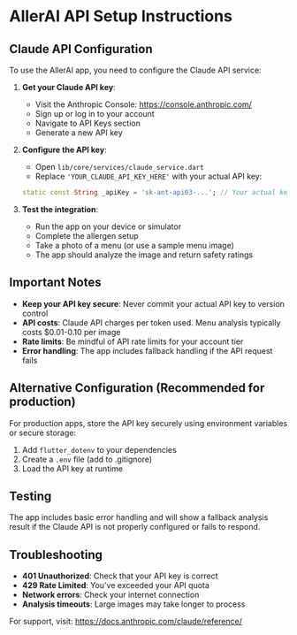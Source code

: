 # AllerAI API Setup Instructions

## Claude API Configuration

To use the AllerAI app, you need to configure the Claude API service:

1. **Get your Claude API key**:
   - Visit the Anthropic Console: https://console.anthropic.com/
   - Sign up or log in to your account
   - Navigate to API Keys section
   - Generate a new API key

2. **Configure the API key**:
   - Open `lib/core/services/claude_service.dart`
   - Replace `'YOUR_CLAUDE_API_KEY_HERE'` with your actual API key:
   ```dart
   static const String _apiKey = 'sk-ant-api03-...'; // Your actual key
   ```

3. **Test the integration**:
   - Run the app on your device or simulator
   - Complete the allergen setup
   - Take a photo of a menu (or use a sample menu image)
   - The app should analyze the image and return safety ratings

## Important Notes

- **Keep your API key secure**: Never commit your actual API key to version control
- **API costs**: Claude API charges per token used. Menu analysis typically costs $0.01-0.10 per image
- **Rate limits**: Be mindful of API rate limits for your account tier
- **Error handling**: The app includes fallback handling if the API request fails

## Alternative Configuration (Recommended for production)

For production apps, store the API key securely using environment variables or secure storage:

1. Add `flutter_dotenv` to your dependencies
2. Create a `.env` file (add to .gitignore)
3. Load the API key at runtime

## Testing

The app includes basic error handling and will show a fallback analysis result if the Claude API is not properly configured or fails to respond.

## Troubleshooting

- **401 Unauthorized**: Check that your API key is correct
- **429 Rate Limited**: You've exceeded your API quota
- **Network errors**: Check your internet connection
- **Analysis timeouts**: Large images may take longer to process

For support, visit: https://docs.anthropic.com/claude/reference/